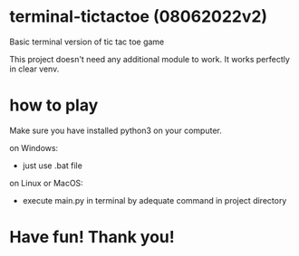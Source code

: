 # terminal-tictactoe (08062022v2)
Basic terminal version of tic tac toe game

This project doesn't need any additional module to work.
It works perfectly in clear venv.

# how to play 
Make sure you have installed python3 on your computer. 

on Windows:
- just use .bat file 

on Linux or MacOS:
- execute main.py in terminal by adequate command in project directory 

# Have fun! Thank you! 
